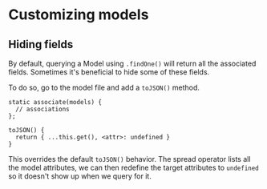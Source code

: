 # Customizing models

## Hiding fields

By default, querying a Model using `.findOne()` will return all the associated fields. Sometimes it's beneficial to hide some of these fields.

To do so, go to the model file and add a `toJSON()` method.

```
static associate(models) {
  // associations
};

toJSON() {
  return { ...this.get(), <attr>: undefined }
}
```

This overrides the default `toJSON()` behavior. The spread operator lists all the model attributes, we can then redefine the target attributes to `undefined` so it doesn't show up when we query for it.
